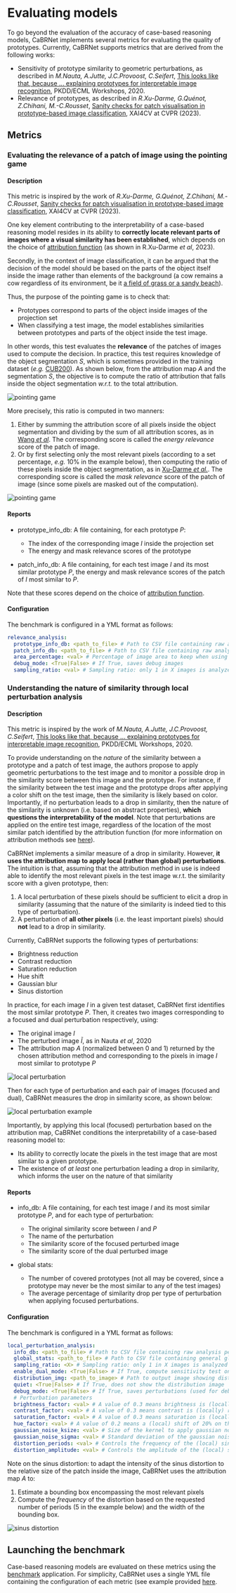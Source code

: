 # Evaluating models
To go beyond the evaluation of the accuracy of case-based reasoning models,
CaBRNet implements several metrics for evaluating the quality of prototypes.
Currently, CaBRNet supports metrics that are derived from the following works:

- Sensitivity of prototype similarity to geometric perturbations, as described in *M.Nauta, A.Jutte, J.C.Provoost, C.Seifert*, 
[This looks like that, because ... explaining prototypes for interpretable image recognition](https://link.springer.com/chapter/10.1007/978-3-030-93736-2_34), 
PKDD/ECML Workshops, 2020.
- Relevance of prototypes, as described in *R.Xu-Darme, G.Quénot, Z.Chihani, M.-C.Rousset*, 
[Sanity checks for patch visualisation in prototype-based image classification](https://ieeexplore.ieee.org/document/10208853), XAI4CV at CVPR (2023).

## Metrics

### Evaluating the relevance of a patch of image using the pointing game

#### Description

This metric is inspired by the work of *R.Xu-Darme, G.Quénot, Z.Chihani, M.-C.Rousset*, 
[Sanity checks for patch visualisation in prototype-based image classification](https://ieeexplore.ieee.org/document/10208853), XAI4CV at CVPR (2023).

One key element contributing to the interpretability of a case-based reasoning
model resides in its ability to **correctly locate relevant parts of images where
a visual similarity has been established**, which depends on the choice of 
[attribution function](visualize.md) (as shown in R.Xu-Darme *et al*, 2023). 

Secondly, in the context of image classification, it can be argued that the decision
of the model should be based on the parts of the object itself inside the image rather than 
elements of the background (a cow remains a cow regardless of its environment, be it [a
field of grass or a sandy beach](https://arxiv.org/pdf/1907.02893.pdf)).

Thus, the purpose of the pointing game is to check that:

- Prototypes correspond to parts of the object inside images of the projection set
- When classifying a test image, the model establishes similarities between prototypes and 
parts of the object inside the test image.

In other words, this test evaluates the **relevance** of the patches of images used to compute the decision.
In practice, this test requires knowledge of the object segmentation $S$, which is sometimes provided
in the training dataset (*e.g.* [CUB200](https://www.vision.caltech.edu/datasets/cub_200_2011/)).
As shown below, from the attribution map $A$ and the segmentation $S$, the objective is to compute the
ratio of attribution that falls inside the object segmentation *w.r.t.* to the total attribution.

![pointing game](imgs/pointing_game.png)

More precisely, this ratio is computed in two manners:

1) Either by summing the attribution score of all pixels inside the object segmentation and dividing by
the sum of all attribution scores, as in [Wang *et al*](https://arxiv.org/abs/1910.01279). 
The corresponding score is called the *energy relevance* score of the patch of image.
2) Or by first selecting only the most relevant pixels (according to a set percentage, *e.g.* 10% in the 
example below), then computing the ratio of these pixels inside the object segmentation, 
as in [Xu-Darme *et al.*](https://ieeexplore.ieee.org/document/10208853). 
The corresponding score is called the *mask relevance* score of the patch of image 
(since some pixels are masked out of the computation).

![pointing game](imgs/pointing_game_practice.png)


#### Reports

- prototype_info_db: A file containing, for each prototype $P$:

  - The index of the corresponding image $I$ inside the projection set
  - The energy and mask relevance scores of the prototype

- patch_info_db: A file containing, for each test image $I$ and its most similar prototype $P$,
the energy and mask relevance scores of the patch of $I$ most similar to $P$.

Note that these scores depend on the choice of [attribution function](visualize.md). 

#### Configuration
The benchmark is configured in a YML format as follows:

```yaml
relevance_analysis:
  prototype_info_db: <path_to_file> # Path to CSV file containing raw analysis per prototype
  patch_info_db: <path_to_file> # Path to CSV file containing raw analysis per test image
  area_percentage: <val> # Percentage of image area to keep when using a threshold during the pointing game
  debug_mode: <True|False> # If True, saves debug images
  sampling_ratio: <val> # Sampling ratio: only 1 in X images is analyzed
```


### Understanding the nature of similarity through local perturbation analysis

#### Description

This metric is inspired by the work of *M.Nauta, A.Jutte, J.C.Provoost, C.Seifert*, 
[This looks like that, because ... explaining prototypes for interpretable image recognition](https://link.springer.com/chapter/10.1007/978-3-030-93736-2_34), 
PKDD/ECML Workshops, 2020. 

To provide understanding on the *nature* of the similarity between a prototype and a patch of
test image, the authors propose to apply geometric perturbations to the test image and to monitor a possible
drop in the similarity score between this image and the prototype. 
For instance, if the similarity between the test image and the prototype drops after applying a color shift
on the test image, then the similarity is likely based on color.
Importantly, if no perturbation leads to a drop in similarity, then the nature
of the similarity is unknown (i.e. based on abstract properties), **which questions the interpretability of the model**. 
Note that perturbations are applied on the entire test image, regardless of the location of the most similar patch identified by the 
attribution function (for more information on attribution methods see [here](visualize.md)).

CaBRNet implements a similar measure of a drop in similarity. 
However, **it uses the attribution map to apply local (rather than global) perturbations**. 
The intuition is that, assuming that the attribution method in use is indeed able to identify the most relevant pixels in the test
image w.r.t. the similarity score with a given prototype, then:

1) A local perturbation of these pixels should be sufficient to elicit a drop in similarity (assuming
that the nature of the similarity is indeed tied to this type of perturbation).
2) A perturbation of **all other pixels** (i.e. the least important pixels) should **not** lead to a drop in similarity.

Currently, CaBRNet supports the following types of perturbations:

- Brightness reduction
- Contrast reduction
- Saturation reduction
- Hue shift
- Gaussian blur
- Sinus distortion

In practice, for each image $I$ in a given test dataset, CaBRNet first identifies the
most similar prototype $P$. Then, it creates two images corresponding to a focused and dual perturbation
respectively, using:

- The original image $I$
- The perturbed image $\tilde{I}$, as in Nauta *et al*, 2020
- The attribution map $A$ (normalized between 0 and 1) returned by the chosen attribution method and
corresponding to the pixels in image $I$ most similar to prototype $P$

![local perturbation](imgs/perturbation_benchmark.png)

Then for each type of perturbation and each pair of images (focused and dual),
CaBRNet measures the drop in similarity score, as shown below:

![local perturbation example](imgs/local_perturbation_benchmark.png)

Importantly, by applying this local (focused) perturbation based on the attribution map,
CaBRNet conditions the interpretability of a case-based reasoning model to:

- Its ability to correctly locate the pixels in the test image that are most similar to a given prototype.
- The existence of *at least* one perturbation leading a drop in similarity, which informs the user on the nature of
that similarity

#### Reports

- info_db: A file containing, for each test image $I$ and its most similar prototype $P$,
and for each type of perturbation:

  - The original similarity score between $I$ and $P$
  - The name of the perturbation
  - The similarity score of the focused perturbed image
  - The similarity score of the dual perturbed image

- global stats:
  
  - The number of covered prototypes (not all may be covered, since a prototype may never be the most similar to any of the test images)
  - The average percentage of similarity drop per type of perturbation when applying focused perturbations.  

#### Configuration
The benchmark is configured in a YML format as follows:
```yaml
local_perturbation_analysis:
  info_db: <path_to_file> # Path to CSV file containing raw analysis per test image
  global_stats: <path_to_file> # Path to CSV file containing general global stats
  sampling_ratio: <X> # Sampling ratio: only 1 in X images is analyzed
  enable_dual_mode: <True|False> # If True, compute sensitivity test on dual perturbation
  distribution_img: <path_to_image> # Path to output image showing distribution of max similarity drops
  quiet: <True|False> # If True, does not show the distribution image
  debug_mode: <True|False> # If True, saves perturbations (used for debugging purposes)
  # Perturbation parameters
  brightness_factor: <val> # A value of 0.3 means brightness is (locally) reduced by 70% 
  contrast_factor: <val> # A value of 0.3 means contrast is (locally) reduced by 70%
  saturation_factor: <val> # A value of 0.3 means saturation is (locally) reduced by 70%
  hue_factor: <val> # A value of 0.2 means a (local) shift of 20% on the hue scale
  gaussian_noise_ksize: <val> # Size of the kernel to apply gaussian noise  
  gaussian_noise_sigma: <val> # Standard deviation of the gaussian noise
  distortion_periods: <val> # Controls the frequency of the (local) sinus distortion 
  distortion_amplitude: <val> # Controls the amplitude of the (local) sinus distortion
```

Note on the sinus distortion: to adapt the intensity of the sinus distortion
to the relative size of the patch inside the image, CaBRNet uses the attribution map $A$
to:

1) Estimate a bounding box encompassing the most relevant pixels
2) Compute the *frequency* of the distortion based on the requested number of periods (5 in the example below)
and the width of the bounding box.

![sinus distortion](imgs/distortion.png)

## Launching the benchmark

Case-based reasoning models are evaluated on these metrics using the [benchmark](cabrnet.md#evaluating-a-cabrnet-model) 
application. For simplicity, CaBRNet uses a single YML file containing the configuration of each metric 
(see example provided [here](https://github.com/aiser-team/cabrnet/blob/develop/configs/benchmarks/test_configuration.yml).


